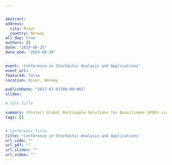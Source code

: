 ```yaml
---


abstract:
address:
  city: Risor
  country: Norway
all_day: true
authors: []
date: "2019-08-25"
date_end: "2019-08-30"


event: 'Conference in Stochastic Analysis and Applications'
event_url:
featured: false
location: Risor, Norway

publishDate: "2017-01-01T00:00:00Z"
slides:

# Talk Title

summary: (Poster) Global Martingale Solutions for Quasilinear SPDEs via the Boundedness-by-entropy method
tags: []


# Conference Title
title: 'Conference in Stochastic Analysis and Applications'
url_code: ""
url_pdf: ""
url_slides: ""
url_video: ""
---
```


